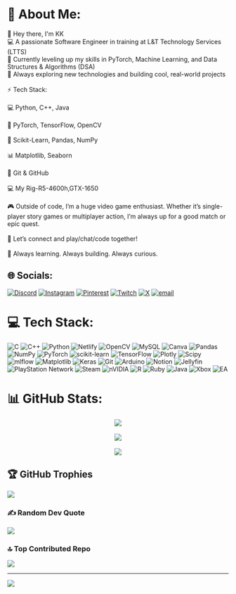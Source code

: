 # 💫 About Me:
👋 Hey there, I'm KK<br>💻 A passionate Software Engineer in training at L&T Technology Services (LTTS)<br>🧠 Currently leveling up my skills in PyTorch, Machine Learning, and Data Structures & Algorithms (DSA)<br>🎯 Always exploring new technologies and building cool, real-world projects<br><br>⚡ Tech Stack:<br><br>💻 Python, C++, Java<br><br>🔎 PyTorch, TensorFlow, OpenCV<br><br>🧠 Scikit-Learn, Pandas, NumPy<br><br>📊 Matplotlib, Seaborn<br><br>📁 Git & GitHub<br><br> 💻 My Rig-R5-4600h,GTX-1650 <br><br>🎮 Outside of code, I’m a huge video game enthusiast. Whether it’s single-player story games or multiplayer action, I’m always up for a good match or epic quest.<br><br>📡 Let’s connect and play/chat/code together!<br><br>🌱 Always learning. Always building. Always curious.


## 🌐 Socials:
[![Discord](https://img.shields.io/badge/Discord-%237289DA.svg?logo=discord&logoColor=white)](https://discord.gg/https://discord.gg/qy5BNV9CYu) [![Instagram](https://img.shields.io/badge/Instagram-%23E4405F.svg?logo=Instagram&logoColor=white)](https://instagram.com/k.k_t.10) [![Pinterest](https://img.shields.io/badge/Pinterest-%23E60023.svg?logo=Pinterest&logoColor=white)](https://pinterest.com/KK_000007) [![Twitch](https://img.shields.io/badge/Twitch-%239146FF.svg?logo=Twitch&logoColor=white)](https://twitch.tv/k_t_10) [![X](https://img.shields.io/badge/X-black.svg?logo=X&logoColor=white)](https://x.com/Kundan_Kakarla) [![email](https://img.shields.io/badge/Email-D14836?logo=gmail&logoColor=white)](mailto:kundankakarla09@gmail.com) 

# 💻 Tech Stack:
![C](https://img.shields.io/badge/c-%2300599C.svg?style=flat&logo=c&logoColor=white) ![C++](https://img.shields.io/badge/c++-%2300599C.svg?style=flat&logo=c%2B%2B&logoColor=white) ![Python](https://img.shields.io/badge/python-3670A0?style=flat&logo=python&logoColor=ffdd54) ![Netlify](https://img.shields.io/badge/netlify-%23000000.svg?style=flat&logo=netlify&logoColor=#00C7B7) ![OpenCV](https://img.shields.io/badge/opencv-%23white.svg?style=flat&logo=opencv&logoColor=white) ![MySQL](https://img.shields.io/badge/mysql-4479A1.svg?style=flat&logo=mysql&logoColor=white) ![Canva](https://img.shields.io/badge/Canva-%2300C4CC.svg?style=flat&logo=Canva&logoColor=white) ![Pandas](https://img.shields.io/badge/pandas-%23150458.svg?style=flat&logo=pandas&logoColor=white) ![NumPy](https://img.shields.io/badge/numpy-%23013243.svg?style=flat&logo=numpy&logoColor=white) ![PyTorch](https://img.shields.io/badge/PyTorch-%23EE4C2C.svg?style=flat&logo=PyTorch&logoColor=white) ![scikit-learn](https://img.shields.io/badge/scikit--learn-%23F7931E.svg?style=flat&logo=scikit-learn&logoColor=white) ![TensorFlow](https://img.shields.io/badge/TensorFlow-%23FF6F00.svg?style=flat&logo=TensorFlow&logoColor=white) ![Plotly](https://img.shields.io/badge/Plotly-%233F4F75.svg?style=flat&logo=plotly&logoColor=white) ![Scipy](https://img.shields.io/badge/SciPy-%230C55A5.svg?style=flat&logo=scipy&logoColor=%white) ![mlflow](https://img.shields.io/badge/mlflow-%23d9ead3.svg?style=flat&logo=numpy&logoColor=blue) ![Matplotlib](https://img.shields.io/badge/Matplotlib-%23ffffff.svg?style=flat&logo=Matplotlib&logoColor=black) ![Keras](https://img.shields.io/badge/Keras-%23D00000.svg?style=flat&logo=Keras&logoColor=white) ![Git](https://img.shields.io/badge/git-%23F05033.svg?style=flat&logo=git&logoColor=white) ![Arduino](https://img.shields.io/badge/-Arduino-00979D?style=flat&logo=Arduino&logoColor=white) ![Notion](https://img.shields.io/badge/Notion-%23000000.svg?style=flat&logo=notion&logoColor=white) ![Jellyfin](https://img.shields.io/badge/jellyfin-%23000B25.svg?style=flat&logo=Jellyfin&logoColor=00A4DC) ![PlayStation Network](https://img.shields.io/badge/PSN-%230070D1.svg?style=flat&logo=Playstation&logoColor=white) ![Steam](https://img.shields.io/badge/steam-%23000000.svg?style=flat&logo=steam&logoColor=white) ![nVIDIA](https://img.shields.io/badge/nVIDIA-%2376B900.svg?style=flat&logo=nVIDIA&logoColor=white) ![R](https://img.shields.io/badge/r-%23276DC3.svg?style=flat&logo=r&logoColor=white) ![Ruby](https://img.shields.io/badge/ruby-%23CC342D.svg?style=flat&logo=ruby&logoColor=white) ![Java](https://img.shields.io/badge/java-%23ED8B00.svg?style=flat&logo=openjdk&logoColor=white) ![Xbox](https://img.shields.io/badge/xbox-%23107C10.svg?style=flat&logo=xbox&logoColor=white) ![EA](https://img.shields.io/badge/ea-%23000000.svg?style=flat&logo=ea&logoColor=white)
# 📊 GitHub Stats:
<div align="center">
  <img src="https://github-readme-stats.vercel.app/api?username=KundanKakarla1589&theme=dark&hide_border=false&include_all_commits=false&count_private=false" />
  <br /><br />
  <img src="https://nirzak-streak-stats.vercel.app/?user=KundanKakarla1589&theme=dark&hide_border=false" />
  <br /><br />
  <img src="https://github-readme-stats.vercel.app/api/top-langs/?username=KundanKakarla1589&theme=dark&hide_border=false&include_all_commits=false&count_private=false&layout=compact" />
</div>

## 🏆 GitHub Trophies
![](https://github-profile-trophy.vercel.app/?username=KundanKakarla1589&theme=radical&no-frame=false&no-bg=false&margin-w=4)

### ✍️ Random Dev Quote
![](https://quotes-github-readme.vercel.app/api?type=horizontal&theme=radical)

### 🔝 Top Contributed Repo
![](https://github-contributor-stats.vercel.app/api?username=KundanKakarla1589&limit=5&theme=radical&combine_all_yearly_contributions=true)

---
[![](https://visitcount.itsvg.in/api?id=KundanKakarla1589&icon=0&color=0)](https://visitcount.itsvg.in)

<!-- Proudly created with GPRM ( https://gprm.itsvg.in ) -->
